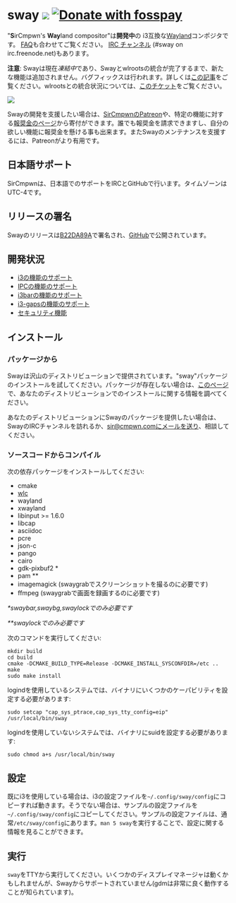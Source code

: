 # sway [![](https://api.travis-ci.org/swaywm/sway.svg)](https://travis-ci.org/swaywm/sway) [![Donate with fosspay](https://drewdevault.com/donate/static/donate-with-fosspay.png)](https://drewdevault.com/donate?project=4)

"**S**irCmpwn's **Way**land compositor"は**開発中**の
i3互換な[Wayland](http://wayland.freedesktop.org/)コンポジタです。
[FAQ](https://github.com/swaywm/sway/wiki)も合わせてご覧ください。
[IRC チャンネル](http://webchat.freenode.net/?channels=sway&uio=d4) (#sway on irc.freenode.net)もあります。

**注意**: Swayは現在*凍結中*であり、Swayとwlrootsの統合が完了するまで、新たな機能は追加されません。バグフィックスは行われます。詳しくは[この記事](https://drewdevault.com/2017/10/09/Future-of-sway.html)をご覧ください。wlrootsとの統合状況については、[このチケット](https://github.com/swaywm/sway/issues/1390)をご覧ください。

[![](https://sr.ht/ICd5.png)](https://sr.ht/ICd5.png)

Swayの開発を支援したい場合は、[SirCmpwnのPatreon](https://patreon.com/sircmpwn)や、特定の機能に対する[報奨金のページ](https://github.com/swaywm/sway/issues/986)から寄付ができます。誰でも報奨金を請求できますし、自分の欲しい機能に報奨金を懸ける事も出来ます。またSwayのメンテナンスを支援するには、Patreonがより有用です。

## 日本語サポート
SirCmpwnは、日本語でのサポートをIRCとGitHubで行います。タイムゾーンはUTC-4です。

## リリースの署名

Swayのリリースは[B22DA89A](http://pgp.mit.edu/pks/lookup?op=vindex&search=0x52CB6609B22DA89A)で署名され、[GitHub](https://github.com/swaywm/sway/releases)で公開されています。

## 開発状況

- [i3の機能のサポート](https://github.com/swaywm/sway/issues/2)
- [IPCの機能のサポート](https://github.com/swaywm/sway/issues/98)
- [i3barの機能のサポート](https://github.com/swaywm/sway/issues/343)
- [i3-gapsの機能のサポート](https://github.com/swaywm/sway/issues/307)
- [セキュリティ機能](https://github.com/swaywm/sway/issues/984)

## インストール

### パッケージから

Swayは沢山のディストリビューションで提供されています。"sway"パッケージのインストールを試してください。パッケージが存在しない場合は、[このページ](https://github.com/swaywm/sway/wiki/Unsupported-packages)で、あなたのディストリビューションでのインストールに関する情報を調べてください。

あなたのディストリビューションにSwayのパッケージを提供したい場合は、SwayのIRCチャンネルを訪れるか、sir@cmpwn.comにメールを送り、相談してください。

### ソースコードからコンパイル

次の依存パッケージをインストールしてください:

* cmake
* [wlc](https://github.com/Cloudef/wlc)
* wayland
* xwayland
* libinput >= 1.6.0
* libcap
* asciidoc
* pcre
* json-c
* pango
* cairo
* gdk-pixbuf2 *
* pam **
* imagemagick (swaygrabでスクリーンショットを撮るのに必要です)
* ffmpeg (swaygrabで画面を録画するのに必要です)

_\*swaybar,swaybg,swaylockでのみ必要です_

_\*\*swaylockでのみ必要です_

次のコマンドを実行してください:

    mkdir build
    cd build
    cmake -DCMAKE_BUILD_TYPE=Release -DCMAKE_INSTALL_SYSCONFDIR=/etc ..
    make
    sudo make install

logindを使用しているシステムでは、バイナリにいくつかのケーパビリティを設定する必要があります:

    sudo setcap "cap_sys_ptrace,cap_sys_tty_config=eip" /usr/local/bin/sway

logindを使用していないシステムでは、バイナリにsuidを設定する必要があります:

    sudo chmod a+s /usr/local/bin/sway

## 設定

既にi3を使用している場合は、i3の設定ファイルを`~/.config/sway/config`にコピーすれば動きます。そうでない場合は、サンプルの設定ファイルを`~/.config/sway/config`にコピーしてください。サンプルの設定ファイルは、通常`/etc/sway/config`にあります。`man 5 sway`を実行することで、設定に関する情報を見ることができます。

## 実行

`sway`をTTYから実行してください。いくつかのディスプレイマネージャは動くかもしれませんが、Swayからサポートされていません(gdmは非常に良く動作することが知られています)。

